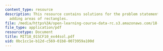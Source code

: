 ```yaml
---
content_type: resource
description: This resource contains solutions for the problem statements related to
  adding areas of rectangles.
file: /media/https%3A/open-learning-course-data-rc.s3.amazonaws.com/18-01sc-single-variable-calculus-fall-2010/0bc1cc1eb12dc56901b80073959a100d_MIT18_01SCF10_ex44sol.pdf
file_type: application/pdf
resourcetype: Document
title: MIT18_01SCF10_ex44sol.pdf
uid: 0bc1cc1e-b12d-c569-01b8-0073959a100d
---
```

